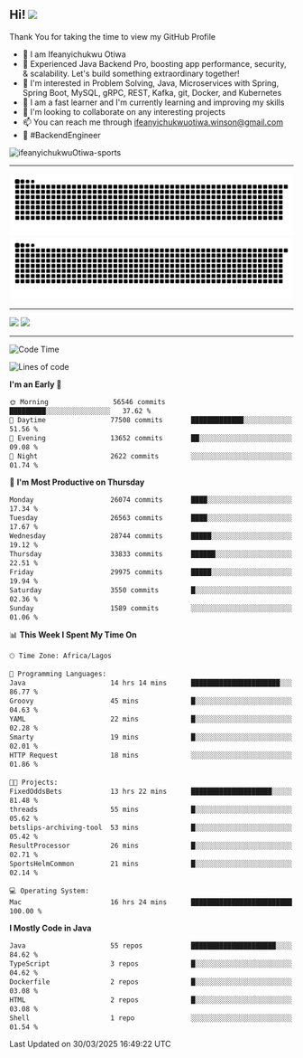 <!-- BLOG-POST-LIST:START --><!-- BLOG-POST-LIST:END -->

## Hi! <img src="https://media.giphy.com/media/hvRJCLFzcasrR4ia7z/giphy.gif" width="4%"> 

Thank You for taking the time to view my GitHub Profile

- 👋 I am Ifeanyichukwu Otiwa
- 🚀 Experienced Java Backend Pro, boosting app performance, security, & scalability. Let's build something extraordinary together!
- 👀 I'm interested in Problem Solving, Java, Microservices with Spring, Spring Boot, MySQL, gRPC, REST, Kafka, git, Docker, and Kubernetes
- 🌱 I am a fast learner and I'm currently learning and improving my skills
- 💞️ I'm looking to collaborate on any interesting projects
- 📫 You can reach me through ifeanyichukwuotiwa.winson@gmail.com
- 🚀 #BackendEngineer

<p align="left" marginTop="10px"> <img src="https://komarev.com/ghpvc/?username=ifeanyichukwuOtiwa-sports&label=Profile%20views&color=0e75b6&style=for-the-badge" alt="ifeanyichukwuOtiwa-sports" /> </p>

***

<!--🐍📈SNAKEGRAPH / 🌐WEBSITE: https://github.com/Platane/snk -->
![github contribution grid snake animation](https://raw.githubusercontent.com/ifeanyichukwuOtiwa-sports/ifeanyichukwuOtiwa-sports/output/github-contribution-grid-snake-dark.svg#gh-dark-mode-only)![github contribution grid snake animation](https://raw.githubusercontent.com/ifeanyichukwuOtiwa-sports/ifeanyichukwuOtiwa-sports/output/github-contribution-grid-snake.svg#gh-light-mode-only)

***

<p float="left">
  <img float="left" src="https://github-readme-stats.vercel.app/api?username=ifeanyichukwuOtiwa-sports&count_private=true&include_all_commits=true&theme=react&show_icons=true" />
  <img float="right" src="https://github-readme-stats.vercel.app/api/top-langs/?username=ifeanyichukwuOtiwa-sports&layout=compact&show_icons=true&theme=react" /> 
</p>

***



<!--START_SECTION:waka-->
![Code Time](http://img.shields.io/badge/Code%20Time-3%2C575%20hrs%2033%20mins-blue)

![Lines of code](https://img.shields.io/badge/From%20Hello%20World%20I%27ve%20Written-43.4%20million%20lines%20of%20code-blue)

**I'm an Early 🐤** 

```text
🌞 Morning                56546 commits       █████████░░░░░░░░░░░░░░░░   37.62 % 
🌆 Daytime                77508 commits       █████████████░░░░░░░░░░░░   51.56 % 
🌃 Evening                13652 commits       ██░░░░░░░░░░░░░░░░░░░░░░░   09.08 % 
🌙 Night                  2622 commits        ░░░░░░░░░░░░░░░░░░░░░░░░░   01.74 % 
```
📅 **I'm Most Productive on Thursday** 

```text
Monday                   26074 commits       ████░░░░░░░░░░░░░░░░░░░░░   17.34 % 
Tuesday                  26563 commits       ████░░░░░░░░░░░░░░░░░░░░░   17.67 % 
Wednesday                28744 commits       █████░░░░░░░░░░░░░░░░░░░░   19.12 % 
Thursday                 33833 commits       ██████░░░░░░░░░░░░░░░░░░░   22.51 % 
Friday                   29975 commits       █████░░░░░░░░░░░░░░░░░░░░   19.94 % 
Saturday                 3550 commits        █░░░░░░░░░░░░░░░░░░░░░░░░   02.36 % 
Sunday                   1589 commits        ░░░░░░░░░░░░░░░░░░░░░░░░░   01.06 % 
```


📊 **This Week I Spent My Time On** 

```text
🕑︎ Time Zone: Africa/Lagos

💬 Programming Languages: 
Java                     14 hrs 14 mins      ██████████████████████░░░   86.77 % 
Groovy                   45 mins             █░░░░░░░░░░░░░░░░░░░░░░░░   04.63 % 
YAML                     22 mins             █░░░░░░░░░░░░░░░░░░░░░░░░   02.28 % 
Smarty                   19 mins             █░░░░░░░░░░░░░░░░░░░░░░░░   02.01 % 
HTTP Request             18 mins             ░░░░░░░░░░░░░░░░░░░░░░░░░   01.86 % 

🐱‍💻 Projects: 
FixedOddsBets            13 hrs 22 mins      ████████████████████░░░░░   81.48 % 
threads                  55 mins             █░░░░░░░░░░░░░░░░░░░░░░░░   05.62 % 
betslips-archiving-tool  53 mins             █░░░░░░░░░░░░░░░░░░░░░░░░   05.42 % 
ResultProcessor          26 mins             █░░░░░░░░░░░░░░░░░░░░░░░░   02.71 % 
SportsHelmCommon         21 mins             █░░░░░░░░░░░░░░░░░░░░░░░░   02.14 % 

💻 Operating System: 
Mac                      16 hrs 24 mins      █████████████████████████   100.00 % 
```

**I Mostly Code in Java** 

```text
Java                     55 repos            █████████████████████░░░░   84.62 % 
TypeScript               3 repos             █░░░░░░░░░░░░░░░░░░░░░░░░   04.62 % 
Dockerfile               2 repos             █░░░░░░░░░░░░░░░░░░░░░░░░   03.08 % 
HTML                     2 repos             █░░░░░░░░░░░░░░░░░░░░░░░░   03.08 % 
Shell                    1 repo              ░░░░░░░░░░░░░░░░░░░░░░░░░   01.54 % 
```




 Last Updated on 30/03/2025 16:49:22 UTC
<!--END_SECTION:waka-->

<!--
<p align="center">
![trophy](https://github-profile-trophy.vercel.app/?username=ifeanyichukwuOtiwa-sports&theme=onedark) (https://github.com/ryo-ma/github-profile-trophy)
</p>
-->

<!---
ifeanyi-otiwa/ifeanyi-otiwa is a ✨ special ✨ repository because its `README.md` (this file) appears on your GitHub profile.
You can click the Preview link to take a look at your changes.
--->
